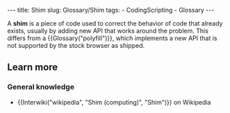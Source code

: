 --- title: Shim slug: Glossary/Shim tags: - CodingScripting - Glossary ---

A **shim** is a piece of code used to correct the behavior of code that already exists, usually by adding new API that works around the problem. This differs from a {{Glossary("polyfill")}}, which implements a new API that is not supported by the stock browser as shipped.

Learn more
----------

### General knowledge

-   {{Interwiki("wikipedia", "Shim (computing)", "Shim")}} on Wikipedia
